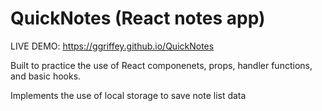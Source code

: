# QuickNotes (React notes app)

LIVE DEMO: https://ggriffey.github.io/QuickNotes

Built to practice the use of React componenets, props, handler functions, and basic hooks. 

Implements the use of local storage to save note list data

